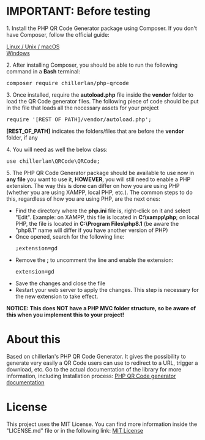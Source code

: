 # IMPORTANT: Before testing
<p>1. Install the PHP QR Code Generator package using Composer. If you don't have Composer, follow the official guide:</p>
<a href="https://getcomposer.org/doc/00-intro.md#installation-linux-unix-macos" target="_blank">Linux / Unix / macOS</a><br>
<a href="https://getcomposer.org/doc/00-intro.md#installation-windows" target="_blank">Windows</a>

<p>2. After installing Composer, you should be able to run the following command in a <b>Bash</b> terminal:</p>
<pre>composer require chillerlan/php-qrcode</pre>

<p>3. Once installed, require the <b>autoload.php</b> file inside the <b>vendor</b> folder to load the QR Code generator files. 
The following piece of code should be put in the file that loads all the necessary assets for your project</p>
<pre>require '[REST_OF_PATH]/vendor/autoload.php';</pre>
<p><b>[REST_OF_PATH]</b> indicates the folders/files that are before the <b>vendor</b> folder, if any</p>

<p>4. You will need as well the below class:</p>
<pre>use chillerlan\QRCode\QRCode;</pre>

<p>5. The PHP QR Code Generator package should be available to use now in <b>any file</b> you want to use it, <b>HOWEVER</b>, you
will still need to enable a PHP extension. The way this is done can differ on how you are using PHP (whether you are using
XAMPP, local PHP, etc.). The common steps to do this, regardless of how you are using PHP, are the next ones:</p>
<ul>
<li>Find the directory where the <b>php.ini</b> file is, right-click on it and select "Edit". Example:
on XAMPP, this file is located in <b>C:\xampp\php</b>; on local PHP, the file is located in <b>C:\Program Files\php8.1</b>
(be aware the "php8.1" name will differ if you have another version of PHP)</li>
<li>Once opened, search for the following line: <pre>;extension=gd</pre></li>
<li>Remove the <b>;</b> to uncomment the line and enable the extension: <pre>extension=gd</pre></li>
<li>Save the changes and close the file</li>
<li>Restart your web server to apply the changes. This step is necessary for the new extension to take effect.</li>
</ul>

<p><b>NOTICE: This does NOT have a PHP MVC folder structure, so be aware of this when you implement this to your project!</b></p>

# About this
<p>Based on chillerlan's PHP QR Code Generator. It gives the possibility to generate very easily a QR Code 
users can use to redirect to a URL, trigger a download, etc. Go to the actual documentation of the library for more
information, including Installation process: <a href="https://github.com/chillerlan/php-qrcode#documentation" target="_blank">PHP QR Code generator documentation</a></p>

# License
This project uses the MIT License. You can find more information inside the "LICENSE.md" file or in the following link: <a href="https://opensource.org/license/MIT/" target="_blank">MIT License</a>